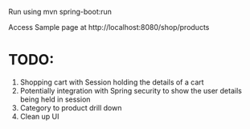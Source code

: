 Run using mvn spring-boot:run



Access Sample page at http://localhost:8080/shop/products


TODO:
=====
1.  Shopping cart with Session holding the details of a cart
2.  Potentially integration with Spring security to show the user details being held in session
3.  Category to product drill down
4.  Clean up UI

